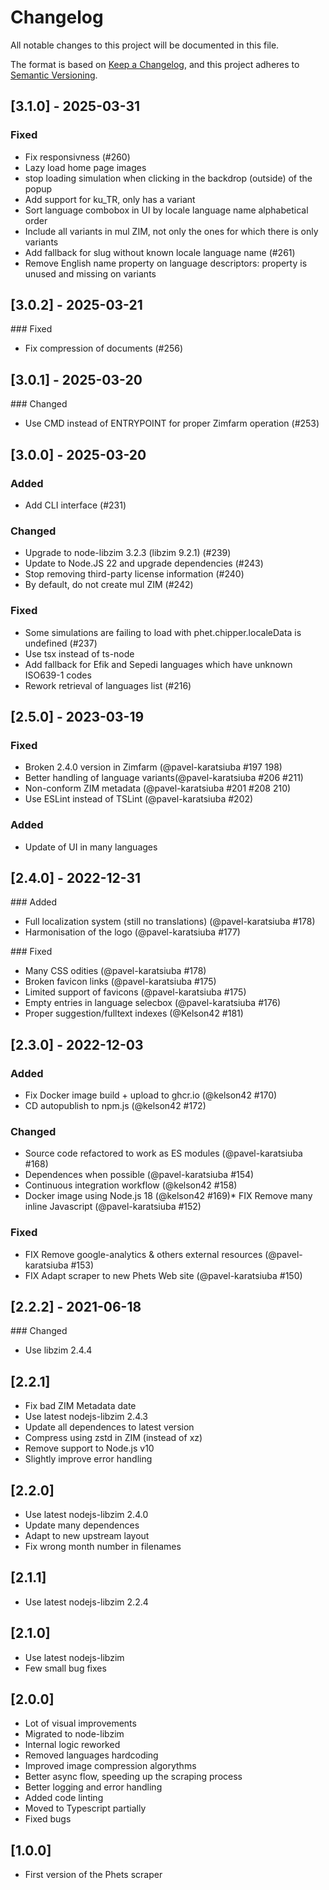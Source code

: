 # Changelog

All notable changes to this project will be documented in this file.

The format is based on [Keep a Changelog](https://keepachangelog.com/en/1.0.0/),
and this project adheres to [Semantic Versioning](https://semver.org/spec/v2.0.0.html).

## [3.1.0] - 2025-03-31

### Fixed

* Fix responsivness (#260)
* Lazy load home page images
* stop loading simulation when clicking in the backdrop (outside) of the popup
* Add support for ku_TR, only has a variant
* Sort language combobox in UI by locale language name alphabetical order
* Include all variants in mul ZIM, not only the ones for which there is only variants
* Add fallback for slug without known locale language name (#261)
* Remove English name property on language descriptors: property is unused and missing on variants

## [3.0.2] - 2025-03-21

### Fixed

* Fix compression of documents (#256)

## [3.0.1] - 2025-03-20

### Changed

* Use CMD instead of ENTRYPOINT for proper Zimfarm operation (#253)

## [3.0.0] - 2025-03-20

### Added

* Add CLI interface (#231)

### Changed

* Upgrade to node-libzim 3.2.3 (libzim 9.2.1) (#239)
* Update to Node.JS 22 and upgrade dependencies (#243)
* Stop removing third-party license information (#240)
* By default, do not create mul ZIM (#242)

### Fixed

* Some simulations are failing to load with phet.chipper.localeData is undefined (#237)
* Use tsx instead of ts-node
* Add fallback for Efik and Sepedi languages which have unknown ISO639-1 codes
* Rework retrieval of languages list (#216)

## [2.5.0] - 2023-03-19

### Fixed

* Broken 2.4.0 version in Zimfarm (@pavel-karatsiuba #197 198)
* Better handling of language variants(@pavel-karatsiuba #206 #211)
* Non-conform ZIM metadata (@pavel-karatsiuba #201 #208 210)
* Use ESLint instead of TSLint (@pavel-karatsiuba #202)

### Added

* Update of UI in many languages

## [2.4.0] - 2022-12-31

### Added

* Full localization system (still no translations) (@pavel-karatsiuba #178)
* Harmonisation of the logo (@pavel-karatsiuba #177)

### Fixed

* Many CSS odities (@pavel-karatsiuba #178)
* Broken favicon links (@pavel-karatsiuba #175)
* Limited support of favicons (@pavel-karatsiuba #175)
* Empty entries in language selecbox (@pavel-karatsiuba #176)
* Proper suggestion/fulltext indexes (@Kelson42 #181)

## [2.3.0] - 2022-12-03

### Added

* Fix Docker image build + upload to ghcr.io (@kelson42 #170)
* CD autopublish to npm.js (@kelson42 #172)

### Changed

* Source code refactored to work as ES modules (@pavel-karatsiuba #168)
* Dependences when possible (@pavel-karatsiuba #154)
* Continuous integration workflow (@kelson42 #158)
* Docker image using Node.js 18 (@kelson42 #169)* FIX Remove many inline Javascript (@pavel-karatsiuba #152)

### Fixed

* FIX Remove google-analytics & others external resources (@pavel-karatsiuba #153)
* FIX Adapt scraper to new Phets Web site (@pavel-karatsiuba #150)

## [2.2.2] - 2021-06-18

### Changed

* Use libzim 2.4.4

## [2.2.1]

* Fix bad ZIM Metadata date
* Use latest nodejs-libzim 2.4.3
* Update all dependences to latest version
* Compress using zstd in ZIM (instead of xz)
* Remove support to Node.js v10
* Slightly improve error handling

## [2.2.0]

* Use latest nodejs-libzim 2.4.0
* Update many dependences
* Adapt to new upstream layout
* Fix wrong month number in filenames

## [2.1.1]

* Use latest nodejs-libzim 2.2.4

## [2.1.0]

* Use latest nodejs-libzim
* Few small bug fixes

## [2.0.0]

* Lot of visual improvements
* Migrated to node-libzim
* Internal logic reworked
* Removed languages hardcoding
* Improved image compression algorythms
* Better async flow, speeding up the scraping process
* Better logging and error handling
* Added code linting
* Moved to Typescript partially
* Fixed bugs

## [1.0.0]

* First version of the Phets scraper

